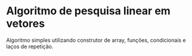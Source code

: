 # Algoritmo de pesquisa linear em vetores
Algoritmo simples utilizando construtor de array, funções, condicionais e laços de repetição.